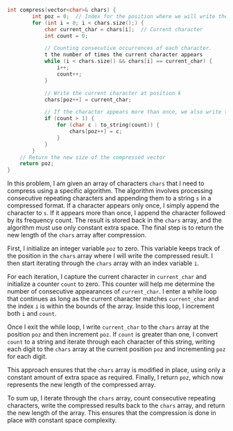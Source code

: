 ```cpp
int compress(vector<char>& chars) {
        int poz = 0;  // Index for the position where we will write the compressed result
        for (int i = 0; i < chars.size();) {
            char current_char = chars[i];  // Current character
            int count = 0;

            // Counting consecutive occurrences of each character.
            t the number of times the current character appears
            while (i < chars.size() && chars[i] == current_char) {
                i++;
                count++;
            }

            // Write the current character at position k
            chars[poz++] = current_char;

            // If the character appears more than once, we also write the number of occurrences
            if (count > 1) {
                for (char c : to_string(count)) {
                    chars[poz++] = c;
                }
            }
        }
    // Return the new size of the compressed vector
    return poz;  
}

```
In this problem, I am given an array of characters `chars` that I need to compress using a specific algorithm. The algorithm involves processing consecutive repeating characters and appending them to a string `s` in a compressed format. If a character appears only once, I simply append the character to `s`. If it appears more than once, I append the character followed by its frequency count. The result is stored back in the `chars` array, and the algorithm must use only constant extra space. The final step is to return the new length of the `chars` array after compression.

First, I initialize an integer variable `poz` to zero. This variable keeps track of the position in the `chars` array where I will write the compressed result. I then start iterating through the `chars` array with an index variable `i`.

For each iteration, I capture the current character in `current_char` and initialize a counter `count` to zero. This counter will help me determine the number of consecutive appearances of `current_char`. I enter a while loop that continues as long as the current character matches `current_char` and the index `i` is within the bounds of the array. Inside this loop, I increment both `i` and `count`.

Once I exit the while loop, I write `current_char` to the `chars` array at the position `poz` and then increment `poz`. If `count` is greater than one, I convert `count` to a string and iterate through each character of this string, writing each digit to the `chars` array at the current position `poz` and incrementing `poz` for each digit.

This approach ensures that the `chars` array is modified in place, using only a constant amount of extra space as required. Finally, I return `poz`, which now represents the new length of the compressed array.

To sum up, I iterate through the `chars` array, count consecutive repeating characters, write the compressed results back to the `chars` array, and return the new length of the array. This ensures that the compression is done in place with constant space complexity.